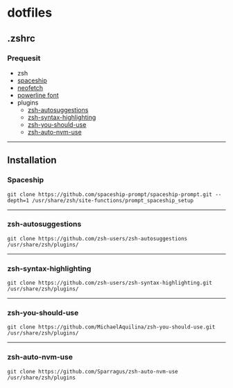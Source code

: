 # dotfiles
## .zshrc

### Prequesit
- zsh
- [spaceship](https://github.com/spaceship-prompt/spaceship-prompt)
- [neofetch](https://github.com/dylanaraps/neofetch)
- [powerline font](https://github.com/powerline/fonts)
-  plugins
    - [zsh-autosuggestions](https://github.com/zsh-users/zsh-autosuggestions)
    - [zsh-syntax-highlighting](https://github.com/zsh-users/zsh-syntax-highlighting)
    - [zsh-you-should-use](https://github.com/MichaelAquilina/zsh-you-should-use)
    - [zsh-auto-nvm-use](https://github.com/Sparragus/zsh-auto-nvm-use)


---
## Installation

### Spaceship

```
git clone https://github.com/spaceship-prompt/spaceship-prompt.git --depth=1 /usr/share/zsh/site-functions/prompt_spaceship_setup
```

---

### zsh-autosuggestions

```
git clone https://github.com/zsh-users/zsh-autosuggestions /usr/share/zsh/plugins/
```

---
### zsh-syntax-highlighting

```
git clone https://github.com/zsh-users/zsh-syntax-highlighting.git /usr/share/zsh/plugins/
```

---
### zsh-you-should-use

```
git clone https://github.com/MichaelAquilina/zsh-you-should-use.git /usr/share/zsh/plugins/
```
---
### zsh-auto-nvm-use

```
git clone https://github.com/Sparragus/zsh-auto-nvm-use /usr/share/zsh/plugins
```